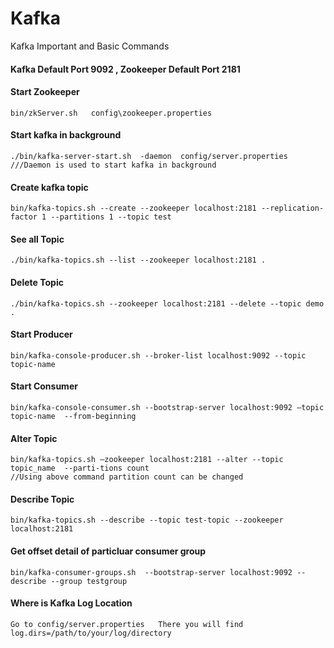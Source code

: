 # Kafka
Kafka Important and Basic Commands

#### Kafka Default Port 9092 , Zookeeper Default Port 2181

#### Start Zookeeper
```bin/zkServer.sh   config\zookeeper.properties```

#### Start kafka in background
 ```./bin/kafka-server-start.sh  -daemon  config/server.properties    ///Daemon is used to start kafka in background```    
 
#### Create kafka topic 
 ```bin/kafka-topics.sh --create --zookeeper localhost:2181 --replication-factor 1 --partitions 1 --topic test```

#### See all Topic 
```./bin/kafka-topics.sh --list --zookeeper localhost:2181 .```

#### Delete Topic 
```./bin/kafka-topics.sh --zookeeper localhost:2181 --delete --topic demo .```

#### Start Producer
```bin/kafka-console-producer.sh --broker-list localhost:9092 --topic topic-name```

#### Start Consumer 
```bin/kafka-console-consumer.sh --bootstrap-server localhost:9092 —topic topic-name  --from-beginning```

#### Alter Topic 
```
bin/kafka-topics.sh —zookeeper localhost:2181 --alter --topic topic_name  --parti-tions count
//Using above command partition count can be changed
```
#### Describe Topic
```
bin/kafka-topics.sh --describe --topic test-topic --zookeeper localhost:2181
```
#### Get offset detail of particluar consumer group
```
bin/kafka-consumer-groups.sh  --bootstrap-server localhost:9092 --describe --group testgroup
```

#### Where is Kafka Log Location
```
Go to config/server.properties   There you will find 
log.dirs=/path/to/your/log/directory
```
